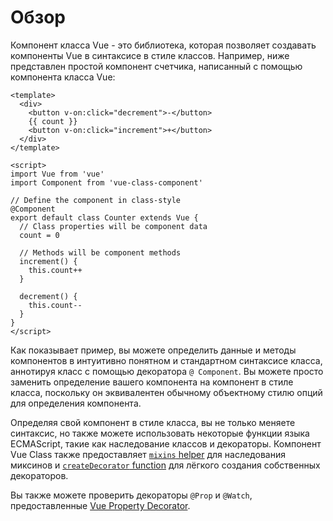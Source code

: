 # Обзор

Компонент класса Vue - это библиотека, которая позволяет создавать компоненты Vue в синтаксисе в стиле классов. Например, ниже представлен простой компонент счетчика, написанный с помощью компонента класса Vue:

```vue
<template>
  <div>
    <button v-on:click="decrement">-</button>
    {{ count }}
    <button v-on:click="increment">+</button>
  </div>
</template>

<script>
import Vue from 'vue'
import Component from 'vue-class-component'

// Define the component in class-style
@Component
export default class Counter extends Vue {
  // Class properties will be component data
  count = 0

  // Methods will be component methods
  increment() {
    this.count++
  }

  decrement() {
    this.count--
  }
}
</script>
```

Как показывает пример, вы можете определить данные и методы компонентов в интуитивно понятном и стандартном синтаксисе класса, аннотируя класс с помощью декоратора `@ Component`. Вы можете просто заменить определение вашего компонента на компонент в стиле класса, поскольку он эквивалентен обычному объектному стилю опций для определения компонента.

Определяя свой компонент в стиле класса, вы не только меняете синтаксис, но также можете использовать некоторые функции языка ECMAScript, такие как наследование классов и декораторы. Компонент Vue Class также предоставляет [`mixins` helper](guide/extend-and-mixins.md#Mixins) для наследования миксинов и [`createDecorator` function](guide/custom-decorators.md) для лёгкого создания собственных декораторов.

Вы также можете проверить декораторы `@Prop` и `@Watch`, предоставленные [Vue Property Decorator](https://github.com/kaorun343/vue-property-decorator).
